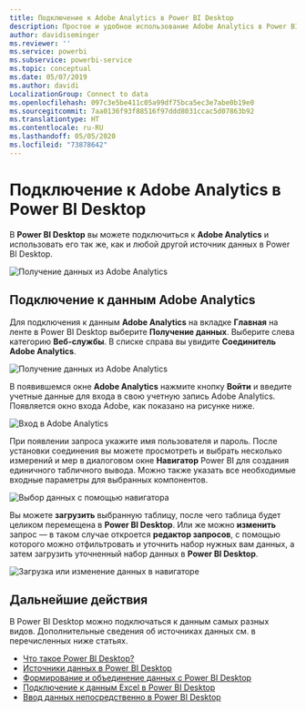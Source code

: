 ```yaml
---
title: Подключение к Adobe Analytics в Power BI Desktop
description: Простое и удобное использование Adobe Analytics в Power BI Desktop
author: davidiseminger
ms.reviewer: ''
ms.service: powerbi
ms.subservice: powerbi-service
ms.topic: conceptual
ms.date: 05/07/2019
ms.author: davidi
LocalizationGroup: Connect to data
ms.openlocfilehash: 097c3e5be411c05a99df75bca5ec3e7abe0b19e0
ms.sourcegitcommit: 7aa0136f93f88516f97ddd8031ccac5d07863b92
ms.translationtype: HT
ms.contentlocale: ru-RU
ms.lasthandoff: 05/05/2020
ms.locfileid: "73878642"
---
```

# <a name="connect-to-adobe-analytics-in-power-bi-desktop"></a>Подключение к Adobe Analytics в Power BI Desktop 
В **Power BI Desktop** вы можете подключиться к **Adobe Analytics** и использовать его так же, как и любой другой источник данных в Power BI Desktop. 

![Получение данных из Adobe Analytics](media/desktop-connect-adobe-analytics/connect-adobe-analytics_01.png)

## <a name="connect-to-adobe-analytics-data"></a>Подключение к данным Adobe Analytics
Для подключения к данным **Adobe Analytics** на вкладке **Главная** на ленте в Power BI Desktop выберите **Получение данных**. Выберите слева категорию **Веб-службы**. В списке справа вы увидите **Соединитель Adobe Analytics**.

![Получение данных из Adobe Analytics](media/desktop-connect-adobe-analytics/connect-adobe-analytics_01.png)

В появившемся окне **Adobe Analytics** нажмите кнопку **Войти** и введите учетные данные для входа в свою учетную запись Adobe Analytics. Появляется окно входа Adobe, как показано на рисунке ниже.

![Вход в Adobe Analytics](media/desktop-connect-adobe-analytics/connect-adobe-analytics_03.png)

При появлении запроса укажите имя пользователя и пароль. После установки соединения вы можете просмотреть и выбрать несколько измерений и мер в диалоговом окне **Навигатор** Power BI для создания единичного табличного вывода. Можно также указать все необходимые входные параметры для выбранных компонентов. 

![Выбор данных с помощью навигатора](media/desktop-connect-adobe-analytics/connect-adobe-analytics_04.png)

Вы можете **загрузить** выбранную таблицу, после чего таблица будет целиком перемещена в **Power BI Desktop**. Или же можно **изменить** запрос — в таком случае откроется **редактор запросов**, с помощью которого можно отфильтровать и уточнить набор нужных вам данных, а затем загрузить уточненный набор данных в **Power BI Desktop**.

![Загрузка или изменение данных в навигаторе](media/desktop-connect-adobe-analytics/connect-adobe-analytics_05.png)


## <a name="next-steps"></a>Дальнейшие действия
В Power BI Desktop можно подключаться к данным самых разных видов. Дополнительные сведения об источниках данных см. в перечисленных ниже статьях.

* [Что такое Power BI Desktop?](desktop-what-is-desktop.md)
* [Источники данных в Power BI Desktop](desktop-data-sources.md)
* [Формирование и объединение данных с Power BI Desktop](desktop-shape-and-combine-data.md)
* [Подключение к данным Excel в Power BI Desktop](desktop-connect-excel.md)   
* [Ввод данных непосредственно в Power BI Desktop](desktop-enter-data-directly-into-desktop.md)   

